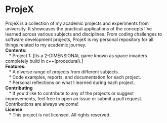 # ProjeX
ProjeX is a collection of my academic projects and experiments from university. It showcases the practical applications of the concepts I've learned across various subjects and disciplines. From coding challenges to software development projects, ProjeX is my personal repository for all things related to my academic journey.  
**Contents:**  
&nbsp;&nbsp;&nbsp;* Project 1: [Its a 2-DIMENSIONAL game known as space invaders completely build in c++(procedural).]  
**Features:**  
&nbsp;&nbsp;&nbsp;* A diverse range of projects from different subjects.  
&nbsp;&nbsp;&nbsp;* Code examples, reports, and documentation for each project.  
&nbsp;&nbsp;&nbsp;* Personal reflections on what I learned during each project.  
**Contributing**  
&nbsp;&nbsp;&nbsp;* If you'd like to contribute to any of the projects or suggest improvements, feel free to open an issue or submit a pull request. Contributions are always welcome!  
**License**  
&nbsp;&nbsp;&nbsp;* This project is not licensed. All rights reserved.  

